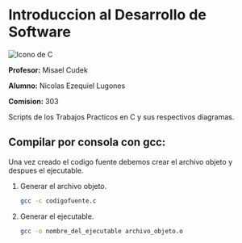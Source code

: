 # Introduccion al Desarrollo de Software

![Icono de C](https://icons8.com/icon/40670/c-programming)

**Profesor:** Misael Cudek

**Alumno:** Nicolas Ezequiel Lugones

**Comision:** 303

Scripts de los Trabajos Practicos en C y sus respectivos diagramas.

## Compilar por consola con gcc:

Una vez creado el codigo fuente debemos crear el archivo objeto y despues el ejecutable.

1. Generar el archivo objeto.
   
   ```bash
   gcc -c codigofuente.c
   ```
2. Generar el ejecutable.
   
   ```bash
   gcc -o nombre_del_ejecutable archivo_objeto.o
   ```
